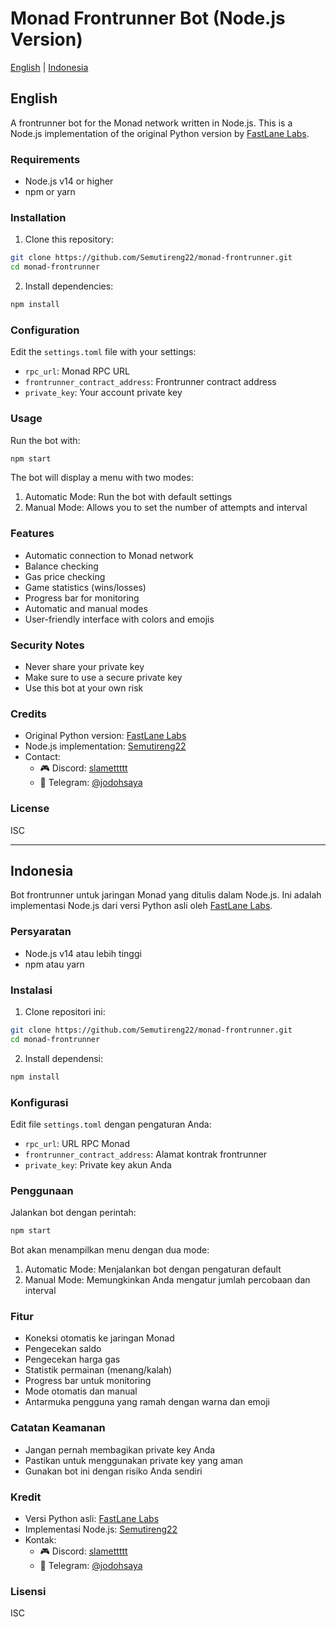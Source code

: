# Monad Frontrunner Bot (Node.js Version)
[English](#english) | [Indonesia](#indonesia)

## English

A frontrunner bot for the Monad network written in Node.js. This is a Node.js implementation of the original Python version by [FastLane Labs](https://github.com/FastLane-Labs/break-monad-frontrunner-bot-py).

### Requirements

- Node.js v14 or higher
- npm or yarn

### Installation

1. Clone this repository:
```bash
git clone https://github.com/Semutireng22/monad-frontrunner.git
cd monad-frontrunner
```

2. Install dependencies:
```bash
npm install
```

### Configuration

Edit the `settings.toml` file with your settings:
- `rpc_url`: Monad RPC URL
- `frontrunner_contract_address`: Frontrunner contract address
- `private_key`: Your account private key

### Usage

Run the bot with:
```bash
npm start
```

The bot will display a menu with two modes:
1. Automatic Mode: Run the bot with default settings
2. Manual Mode: Allows you to set the number of attempts and interval

### Features

- Automatic connection to Monad network
- Balance checking
- Gas price checking
- Game statistics (wins/losses)
- Progress bar for monitoring
- Automatic and manual modes
- User-friendly interface with colors and emojis

### Security Notes

- Never share your private key
- Make sure to use a secure private key
- Use this bot at your own risk

### Credits

- Original Python version: [FastLane Labs](https://github.com/FastLane-Labs/break-monad-frontrunner-bot-py)
- Node.js implementation: [Semutireng22](https://github.com/Semutireng22)
- Contact:
  - 🎮 Discord: [slamettttt](https://discord.com/users/slamettttt)
  - 💬 Telegram: [@jodohsaya](https://t.me/jodohsaya)

### License

ISC

---

## Indonesia

Bot frontrunner untuk jaringan Monad yang ditulis dalam Node.js. Ini adalah implementasi Node.js dari versi Python asli oleh [FastLane Labs](https://github.com/FastLane-Labs/break-monad-frontrunner-bot-py).

### Persyaratan

- Node.js v14 atau lebih tinggi
- npm atau yarn

### Instalasi

1. Clone repositori ini:
```bash
git clone https://github.com/Semutireng22/monad-frontrunner.git
cd monad-frontrunner
```

2. Install dependensi:
```bash
npm install
```

### Konfigurasi

Edit file `settings.toml` dengan pengaturan Anda:
- `rpc_url`: URL RPC Monad
- `frontrunner_contract_address`: Alamat kontrak frontrunner
- `private_key`: Private key akun Anda

### Penggunaan

Jalankan bot dengan perintah:
```bash
npm start
```

Bot akan menampilkan menu dengan dua mode:
1. Automatic Mode: Menjalankan bot dengan pengaturan default
2. Manual Mode: Memungkinkan Anda mengatur jumlah percobaan dan interval

### Fitur

- Koneksi otomatis ke jaringan Monad
- Pengecekan saldo
- Pengecekan harga gas
- Statistik permainan (menang/kalah)
- Progress bar untuk monitoring
- Mode otomatis dan manual
- Antarmuka pengguna yang ramah dengan warna dan emoji

### Catatan Keamanan

- Jangan pernah membagikan private key Anda
- Pastikan untuk menggunakan private key yang aman
- Gunakan bot ini dengan risiko Anda sendiri

### Kredit

- Versi Python asli: [FastLane Labs](https://github.com/FastLane-Labs/break-monad-frontrunner-bot-py)
- Implementasi Node.js: [Semutireng22](https://github.com/Semutireng22)
- Kontak:
  - 🎮 Discord: [slamettttt](https://discord.com/users/slamettttt)
  - 💬 Telegram: [@jodohsaya](https://t.me/jodohsaya)

### Lisensi

ISC 